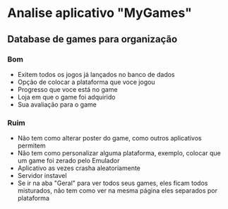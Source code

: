 # Analise aplicativo "MyGames"
## Database de games para organização

### Bom
- Exitem todos os jogos já lançados no banco de dados
- Opção de colocar a plataforma que voce jogou
- Progresso que voce está no game
- Loja em que o game foi adquirido
- Sua avaliação para o game

### Ruim
- Não tem como alterar poster do game, como outros aplicativos permitem
- Não tem como personalizar alguma plataforma, exemplo, colocar que um game foi zerado pelo Emulador
- Aplicativo as vezes crasha aleatoriamente
- Servidor instavel
- Se ir na aba "Geral" para ver todos seus games, eles ficam todos misturados, não tem como ver na mesma página eles separados por plataforma
